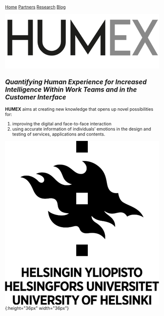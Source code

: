 [Home](README.MD)  [Partners](partners.md)  [Research](research.md)  [Blog](blog.md)

![humex Logo](/images/Logo_Humex.png)

## *Quantifying Human Experience for Increased Intelligence Within Work Teams and in the Customer Interface*

**HUMEX** aims at creating new knowledge that opens up novel possibilities for:

1. improving the digital and face-to-face interaction
2. using accurate information of individuals’ emotions in the design and testing of services, applications and contents.

![hy_Logo](/images/University_of_Helsinki.logo.png){:height="36px" width="36px"}
